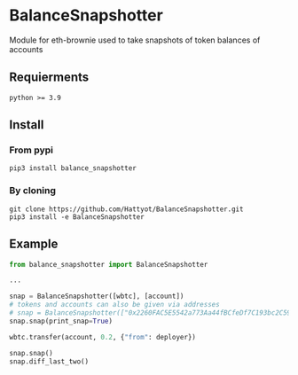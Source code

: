 # BalanceSnapshotter
Module for eth-brownie used to take snapshots of token balances of accounts


## Requierments
```
python >= 3.9
```


## Install
### From pypi
```shell
pip3 install balance_snapshotter
```
### By cloning
```shell
git clone https://github.com/Hattyot/BalanceSnapshotter.git
pip3 install -e BalanceSnapshotter
```


## Example
```py
from balance_snapshotter import BalanceSnapshotter

...

snap = BalanceSnapshotter([wbtc], [account])
# tokens and accounts can also be given via addresses
# snap = BalanceSnapshotter(["0x2260FAC5E5542a773Aa44fBCfeDf7C193bc2C599"], ["0x5b5cF8620292249669e1DCC73B753d01543D6Ac7"])
snap.snap(print_snap=True)

wbtc.transfer(account, 0.2, {"from": deployer})

snap.snap()
snap.diff_last_two()
```
```

```